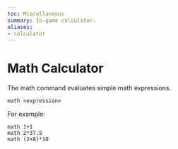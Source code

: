 ```yaml
---
toc: Miscellaneous
summary: In-game calculator.
aliases:
- calculator
---
```

# Math Calculator

The math command evaluates simple math expressions.  

`math <expression>`

For example:

    math 1+1
    math 2*37.5
    math (2+8)*10
